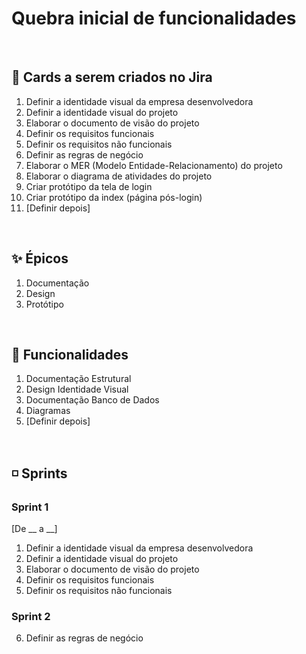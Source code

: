 # Quebra inicial de funcionalidades

<br>

## 🔰 Cards a serem criados no Jira
1. Definir a identidade visual da empresa desenvolvedora
2. Definir a identidade visual do projeto
3. Elaborar o documento de visão do projeto
4. Definir os requisitos funcionais
5. Definir os requisitos não funcionais
6. Definir as regras de negócio
7. Elaborar o MER (Modelo Entidade-Relacionamento) do projeto
8. Elaborar o diagrama de atividades do projeto
9. Criar protótipo da tela de login
10. Criar protótipo da index (página pós-login)
11. [Definir depois]

<br>

## ✨ Épicos
1. Documentação
2. Design
3. Protótipo

<br>

## 📌 Funcionalidades
1. Documentação Estrutural
2. Design Identidade Visual
3. Documentação Banco de Dados
4. Diagramas
5. [Definir depois]

<br>

## ◽ Sprints

### Sprint 1
[De __ a __]
1. Definir a identidade visual da empresa desenvolvedora
2. Definir a identidade visual do projeto
3. Elaborar o documento de visão do projeto
4. Definir os requisitos funcionais
5. Definir os requisitos não funcionais

### Sprint 2
6. Definir as regras de negócio